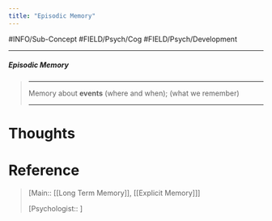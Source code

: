 ```yaml
---
title: "Episodic Memory"
---
```



#INFO/Sub-Concept #FIELD/Psych/Cog #FIELD/Psych/Development 

---


##### Episodic Memory
> ------------------------------------------------------------
> Memory about **events** (where and when); (what we remember)
>
> ------------------------------------------------------------

# Thoughts

# Reference

> [Main:: [[Long Term Memory]], [[Explicit Memory]]]
>
> [Psychologist:: ]
